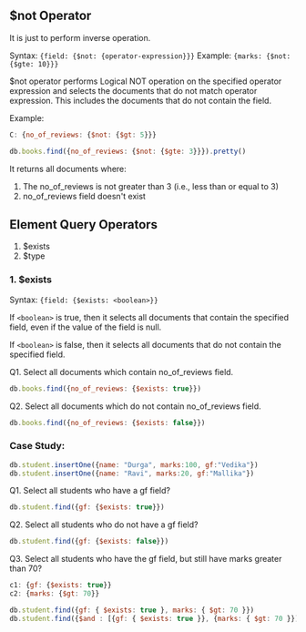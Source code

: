 ## $not Operator

It is just to perform inverse operation.

Syntax: `{field: {$not: {operator-expression}}}`
Example: `{marks: {$not: {$gte: 10}}}`

$not operator performs Logical NOT operation on the specified operator expression and selects the documents that do not match operator expression. This includes the documents that do not contain the field.

Example:
```javascript
C: {no_of_reviews: {$not: {$gt: 5}}}

db.books.find({no_of_reviews: {$not: {$gte: 3}}}).pretty()
```

It returns all documents where:
1. The no_of_reviews is not greater than 3 (i.e., less than or equal to 3)
2. no_of_reviews field doesn't exist

## Element Query Operators

1. $exists 
2. $type

### 1. $exists

Syntax: `{field: {$exists: <boolean>}}`

If `<boolean>` is true, then it selects all documents that contain the specified field, even if the value of the field is null.

If `<boolean>` is false, then it selects all documents that do not contain the specified field.

Q1. Select all documents which contain no_of_reviews field.
```javascript
db.books.find({no_of_reviews: {$exists: true}})
```

Q2. Select all documents which do not contain no_of_reviews field.
```javascript
db.books.find({no_of_reviews: {$exists: false}})
```

### Case Study:

```javascript
db.student.insertOne({name: "Durga", marks:100, gf:"Vedika"})
db.student.insertOne({name: "Ravi", marks:20, gf:"Mallika"})
```

Q1. Select all students who have a gf field?
```javascript
db.student.find({gf: {$exists: true}})
```

Q2. Select all students who do not have a gf field?
```javascript
db.student.find({gf: {$exists: false}})
```

Q3. Select all students who have the gf field, but still have marks greater than 70?

```javascript
c1: {gf: {$exists: true}}
c2: {marks: {$gt: 70}}

db.student.find({gf: { $exists: true }, marks: { $gt: 70 }})
db.student.find({$and : [{gf: { $exists: true }}, {marks: { $gt: 70 }}]})
```